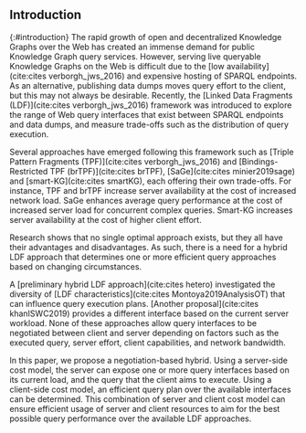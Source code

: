 ## Introduction
{:#introduction}
The rapid growth of open and decentralized Knowledge Graphs over the Web has created an immense demand for public Knowledge Graph query services.
However, serving live queryable Knowledge Graphs on the Web is difficult
due to the [low availability](cite:cites verborgh_jws_2016)
and expensive hosting of SPARQL endpoints.
As an alternative, publishing data dumps moves query effort to the client, but this may not always be desirable.
Recently, the [Linked Data Fragments (LDF)](cite:cites verborgh_jws_2016) framework was introduced
to explore the range of Web query interfaces that exist between SPARQL endpoints and data dumps,
and measure trade-offs such as the distribution of query execution.

Several approaches have emerged following this framework such as [Triple Pattern Fragments (TPF)](cite:cites verborgh_jws_2016) and [Bindings-Restricted TPF (brTPF)](cite:cites brTPF), [SaGe](cite:cites minier2019sage) and [smart-KG](cite:cites smartKG), each offering their own trade-offs. For instance, TPF and brTPF increase server availability at the cost of increased network load. SaGe enhances average query performance at the cost of increased server load for concurrent complex queries. Smart-KG increases server availability at the cost of higher client effort.

Research shows that no single optimal approach exists,
but they all have their advantages and disadvantages.
As such, there is a need for a hybrid LDF approach that determines one or more efficient query approaches based on changing circumstances.

A [preliminary hybrid LDF approach](cite:cites hetero) investigated the diversity of [LDF characteristics](cite:cites Montoya2019AnalysisOT)
that can influence query execution plans.
[Another proposal](cite:cites khanISWC2019) provides a different interface based on the current server workload.
None of these approaches allow query interfaces to be negotiated between client and server
depending on factors such as the executed query, server effort, client capabilities, and network bandwidth.

In this paper, we propose a negotiation-based hybrid.
Using a server-side cost model,
the server can expose one or more query interfaces based on its current load,
and the query that the client aims to execute.
Using a client-side cost model, an efficient query plan over the available interfaces can be determined.
This combination of server and client cost model can ensure efficient usage of server and client resources
to aim for the best possible query performance over the available LDF approaches.
